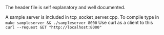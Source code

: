 The header file is self explanatory and well documented.

A sample server is included in tcp_socket_server.cpp.  To compile type in  
`make sampleserver && ./sampleserver 8000`
Use curl as a client to this  
`curl --request GET "http://localhost:8000"`  
